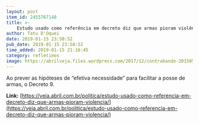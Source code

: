 ```yaml
---
layout: post
item_id: 2455767148
title: >-
    Estudo usado como referência em decreto diz que armas pioram violência
author: Tatu D'Oquei
date: 2019-01-15 23:58:52
pub_date: 2019-01-15 23:58:52
time_added: 2019-01-15 21:16:45
category: refletimos
image: https://abrilveja.files.wordpress.com/2017/12/contrabando-20150513-0003-copy.jpg?quality=70&strip=info&w=680&h=453&crop=1
---
```


Ao prever as hipóteses de “efetiva necessidade” para facilitar a posse de armas, o Decreto 9.

**Link:** [https://veja.abril.com.br/politica/estudo-usado-como-referencia-em-decreto-diz-que-armas-pioram-violencia/](https://veja.abril.com.br/politica/estudo-usado-como-referencia-em-decreto-diz-que-armas-pioram-violencia/)

